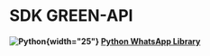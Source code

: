 # SDK GREEN-API

#### ![Python](https://s3.dualstack.us-east-2.amazonaws.com/pythondotorg-assets/media/files/python-logo-only.svg){width="25"} [Python WhatsApp Library](../sdk/python/index.md)






